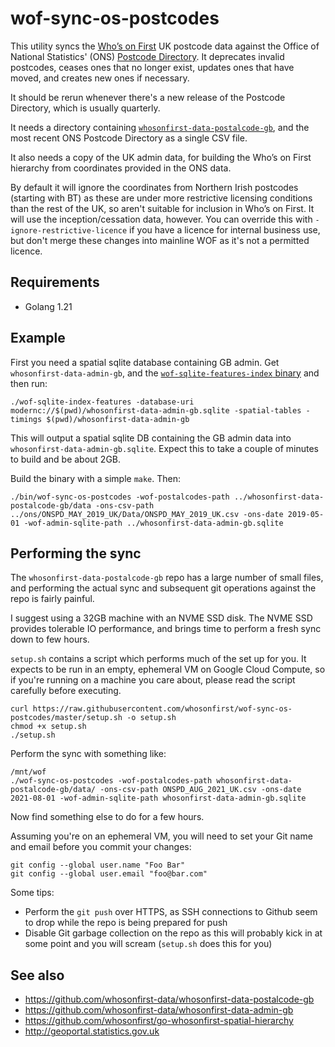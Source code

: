 # wof-sync-os-postcodes

This utility syncs the [Who’s on First](https://www.whosonfirst.org) UK postcode data against the Office of National Statistics' (ONS) [Postcode Directory](https://geoportal.statistics.gov.uk/search?collection=Dataset&sort=-modified&tags=PRD_ONSPD). It deprecates invalid postcodes, ceases ones that no longer exist, updates ones that have moved, and creates new ones if necessary.

It should be rerun whenever there's a new release of the Postcode Directory, which is usually quarterly.

It needs a directory containing [`whosonfirst-data-postalcode-gb`](https://github.com/whosonfirst-data/whosonfirst-data-postalcode-gb), and the most recent ONS Postcode Directory as a single CSV file.

It also needs a copy of the UK admin data, for building the Who’s on First hierarchy from coordinates provided in the ONS data.

By default it will ignore the coordinates from Northern Irish postcodes (starting with BT) as these are under more restrictive licensing conditions than the rest of the UK, so aren't suitable for inclusion in Who’s on First. It will use the inception/cessation data, however. You can override this with `-ignore-restrictive-licence` if you have a licence for internal business use, but don't merge these changes into mainline WOF as it's not a permitted licence.

## Requirements

- Golang 1.21

## Example

First you need a spatial sqlite database containing GB admin. Get `whosonfirst-data-admin-gb`, and the [`wof-sqlite-features-index` binary](https://github.com/whosonfirst/go-whosonfirst-sqlite-features-index) and then run:

```shell
./wof-sqlite-index-features -database-uri modernc://$(pwd)/whosonfirst-data-admin-gb.sqlite -spatial-tables -timings $(pwd)/whosonfirst-data-admin-gb
```

This will output a spatial sqlite DB containing the GB admin data into `whosonfirst-data-admin-gb.sqlite`. Expect this to take a couple of minutes to build and be about 2GB.

Build the binary with a simple `make`. Then:

```shell
./bin/wof-sync-os-postcodes -wof-postalcodes-path ../whosonfirst-data-postalcode-gb/data -ons-csv-path ../ons/ONSPD_MAY_2019_UK/Data/ONSPD_MAY_2019_UK.csv -ons-date 2019-05-01 -wof-admin-sqlite-path ../whosonfirst-data-admin-gb.sqlite
```

## Performing the sync

The `whosonfirst-data-postalcode-gb` repo has a large number of small files, and performing the actual sync and subsequent git operations against the repo is fairly painful.

I suggest using a 32GB machine with an NVME SSD disk. The NVME SSD provides tolerable IO performance, and brings time to perform a fresh sync down to few hours.

`setup.sh` contains a script which performs much of the set up for you. It expects to be run in an empty, ephemeral VM on Google Cloud Compute, so if you're running on a machine you care about, please read the script carefully before executing.

```shell
curl https://raw.githubusercontent.com/whosonfirst/wof-sync-os-postcodes/master/setup.sh -o setup.sh
chmod +x setup.sh
./setup.sh
```

Perform the sync with something like:

```shell
/mnt/wof
./wof-sync-os-postcodes -wof-postalcodes-path whosonfirst-data-postalcode-gb/data/ -ons-csv-path ONSPD_AUG_2021_UK.csv -ons-date 2021-08-01 -wof-admin-sqlite-path whosonfirst-data-admin-gb.sqlite
```

Now find something else to do for a few hours. 

Assuming you're on an ephemeral VM, you will need to set your Git name and email before you commit your changes:

```shell
git config --global user.name "Foo Bar"
git config --global user.email "foo@bar.com"
```

Some tips:

* Perform the `git push` over HTTPS, as SSH connections to Github seem to drop while the repo is being prepared for push
* Disable Git garbage collection on the repo as this will probably kick in at some point and you will scream (`setup.sh` does this for you)

## See also

- https://github.com/whosonfirst-data/whosonfirst-data-postalcode-gb
- https://github.com/whosonfirst-data/whosonfirst-data-admin-gb
- https://github.com/whosonfirst/go-whosonfirst-spatial-hierarchy
- http://geoportal.statistics.gov.uk
